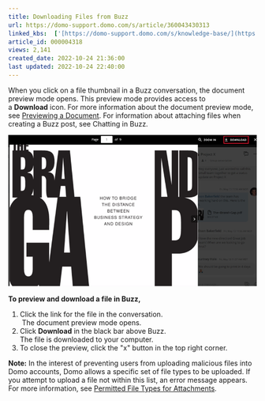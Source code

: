 ```yaml
---
title: Downloading Files from Buzz
url: https://domo-support.domo.com/s/article/360043430313
linked_kbs:  ['[https://domo-support.domo.com/s/knowledge-base/](https://domo-support.domo.com/s/knowledge-base/)', '[https://domo-support.domo.com/s/](https://domo-support.domo.com/s/)', '[https://domo-support.domo.com/s/topic/0TO5w000000ZamsGAC](https://domo-support.domo.com/s/topic/0TO5w000000ZamsGAC)', '[https://domo-support.domo.com/s/topic/0TO5w000000ZanCGAS](https://domo-support.domo.com/s/topic/0TO5w000000ZanCGAS)', '[https://domo-support.domo.com/s/article/360043430213](https://domo-support.domo.com/s/article/360043430213)', '[https://domo-support.domo.com/s/article/360042925634](https://domo-support.domo.com/s/article/360042925634)', '[https://domo-support.domo.com/s/article/360043430313](https://domo-support.domo.com/s/article/360043430313)', '[https://domo-support.domo.com/s/topic/0TO5w000000ZanCGAS/buzz](https://domo-support.domo.com/s/topic/0TO5w000000ZanCGAS/buzz)', '[https://domo-support.domo.com/s/article/360043429933](https://domo-support.domo.com/s/article/360043429933)', '[https://domo-support.domo.com/s/article/360043429953](https://domo-support.domo.com/s/article/360043429953)', '[https://domo-support.domo.com/s/article/360042925494](https://domo-support.domo.com/s/article/360042925494)', '[https://domo-support.domo.com/s/article/360043429913](https://domo-support.domo.com/s/article/360043429913)', '[https://domo-support.domo.com/s/article/4408174643607](https://domo-support.domo.com/s/article/4408174643607)', '[https://domo-support.domo.com/s/login/](https://domo-support.domo.com/s/login/)']
article_id: 000004318
views: 2,141
created_date: 2022-10-24 21:36:00
last updated: 2022-10-24 22:40:00
---
```




When you click on a file thumbnail in a Buzz conversation, the document preview mode opens. This preview mode provides access to a **Download** icon. For more information about the document preview mode, see [Previewing a Document](/s/article/360043430213 "Previewing a Document"). For information about attaching files when creating a Buzz post, see Chatting in Buzz.


![document_download_icon_2018.png](document_download_icon_2018.png)


**To preview and download a file in Buzz,**


1. Click the link for the file in the conversation.   
  The document preview mode opens.
2. Click **Download** in the black bar above Buzz.  
 The file is downloaded to your computer.
3. To close the preview, click the "x" button in the top right corner.




 


**Note:** In the interest of preventing users from uploading malicious files into Domo accounts, Domo allows a specific set of file types to be uploaded. If you attempt to upload a file not within this list, an error message appears. For more information, see [Permitted File Types for Attachments](/s/article/360042925634 "Permitted File Types for Attachments").
